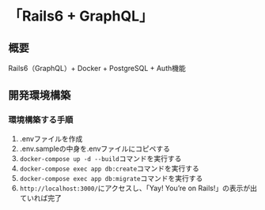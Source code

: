 # 「Rails6 + GraphQL」
## 概要
Rails6（GraphQL）+ Docker + PostgreSQL + Auth機能
    
## 開発環境構築
### 環境構築する手順
1. .envファイルを作成
2. .env.sampleの中身を.envファイルにコピペする
3. `docker-compose up -d --build`コマンドを実行する
4. `docker-compose exec app db:create`コマンドを実行する
5. `docker-compose exec app db:migrate`コマンドを実行する
6. `http://localhost:3000/`にアクセスし、「Yay! You’re on Rails!」の表示が出ていれば完了

